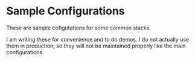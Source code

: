 # Sample Configurations

These are sample cofigutations for some common stacks.

I am writing these for convenience and to do demos. I do not actually use them in production, so they will not be maintained properly like the main configurations.